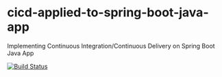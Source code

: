 # cicd-applied-to-spring-boot-java-app
Implementing Continuous Integration/Continuous Delivery on Spring Boot Java App

[![Build Status](https://travis-ci.com/lelerizzo3/cicd-applied-to-spring-boot-java-app.svg)](https://travis-ci.com/lelerizzo3/cicd-applied-to-spring-boot-java-app)
